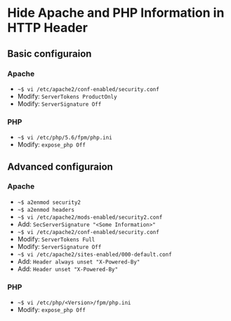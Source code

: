 # Hide Apache and PHP Information in HTTP Header

## Basic configuraion
### Apache
- `~$ vi /etc/apache2/conf-enabled/security.conf`
- Modify: `ServerTokens ProductOnly`
- Modify: `ServerSignature Off`

### PHP 
- `~$ vi /etc/php/5.6/fpm/php.ini`
- Modify: `expose_php Off`

## Advanced configuraion
### Apache
- `~$ a2enmod security2`
- `~$ a2enmod headers`
- `~$ vi /etc/apache2/mods-enabled/security2.conf`
- Add: `SecServerSignature "<Some Information>"`
- `~$ vi /etc/apache2/conf-enabled/security.conf`
- Modify: `ServerTokens Full`
- Modify: `ServerSignature Off`
- `~$ vi /etc/apache2/sites-enabled/000-default.conf`
- Add: `Header always unset "X-Powered-By"`
- Add: `Header unset "X-Powered-By"`

### PHP 
- `~$ vi /etc/php/<Version>/fpm/php.ini`
- Modify: `expose_php Off`